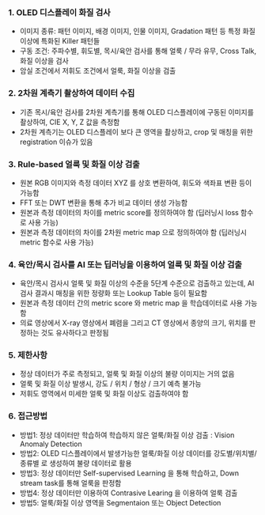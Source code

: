 ### 1. OLED 디스플레이 화질 검사
- 이미지 종류: 패턴 이미지, 배경 이미지, 인물 이미지, Gradation 패턴 등 특정 화질 이상에 특화된 Killer 패턴들
- 구동 조건: 주파수별, 휘도별, 목시/육안 검사를 통해 얼룩 / 무라 유무, Cross Talk, 화질 이상을 검사
- 암실 조건에서 저휘도 조건에서 얼룩, 화질 이상을 검출

### 2. 2차원 계측기 촬상하여 데이터 수집
- 기존 목시/육안 검사를 2차원 계측기를 통해 OLED 디스플레이에 구동된 이미지를 촬상하여, CIE X, Y, Z 값을 측정함
- 2차원 계측기는 OLED 디스플레이 보다 큰 영역을 촬상하고, crop 및 매칭을 위한 registration 이슈가 있음

### 3. Rule-based 얼룩 및 화질 이상 검출
- 원본 RGB 이미지와 측정 데이터 XYZ 를 상호 변환하여, 휘도와 색좌표 변환 등이 가능함
- FFT 또는 DWT 변환을 통해 추가 비교 데이터 생성 가능함
- 원본과 측정 데이터의 차이를 metric score를 정의하여야 함 (딥러닝시 loss 함수로 사용 가능)
- 원본과 측정 데이터의 차이를 2차원 metric map 으로 정의하여야 함 (딥러닝시 metric 함수로 사용 가능)

### 4. 육안/목시 검사를 AI 또는 딥러닝을 이용하여 얼룩 및 화질 이상 검출
- 육안/목시 검사시 얼룩 및 화질 이상의 수준을 5단계 수준으로 검출하고 있는데, AI 검사 결과시 매칭을 위한 정량화 또는 Lookup Table 등이 필요함
- 원본과 측정 데이터 간의 metric score 와 metric map 을 학습데이터로 사용 가능함
- 의료 영상에서 X-ray 영상에서 폐렴을 그리고 CT 영상에서 종양의 크기, 위치를 판정하는 것도 유사하다고 판정됨

### 5. 제한사항
- 정상 데이터가 주로 측정되고, 얼룩 및 화질 이상의 불량 이미지는 거의 없음
- 얼룩 및 화질 이상 발생시, 강도 / 위치 / 형상 / 크기 예측 불가능
- 저휘도 영역에서 미세한 얼룩 및 화질 이상도 검출하여야 함

### 6. 접근방법
- 방법1: 정상 데이터만 학습하여 학습하지 않은 얼룩/화질 이상 검출 : Vision Anomaly Detection
- 방법2: OLED 디스플레이에서 발생가능한 얼룩/화질 이상 데이터를 강도별/위치별/종류별 로 생성하여 불량 데이터로 활용
- 방법3: 정상 데이터만 Self-supervised Learning 을 통해 학습하고, Down stream task를 통해 얼룩을 판정함
- 방법4: 정상 데이터만 이용하여 Contrasive Learing 을 이용하여 얼룩 검출
- 방법5: 얼룩/화질 이상 영역을 Segmentaion 또는 Object Detection 
